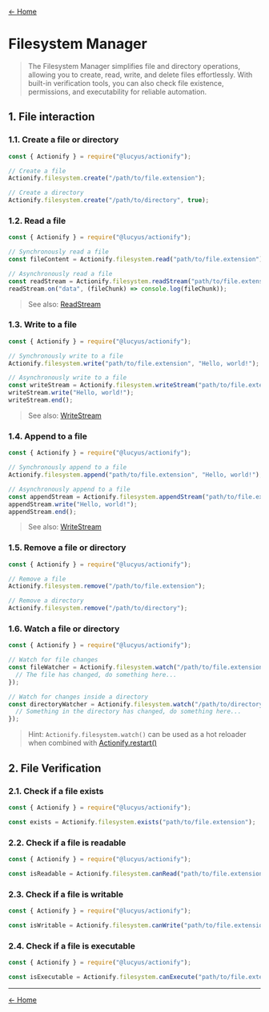 [← Home](../README.md#features)

# Filesystem Manager

> The Filesystem Manager simplifies file and directory operations, allowing you to create, read, write, and delete files effortlessly. With built-in verification tools, you can also check file existence, permissions, and executability for reliable automation.

## 1. File interaction

### 1.1. Create a file or directory

```js
const { Actionify } = require("@lucyus/actionify");

// Create a file
Actionify.filesystem.create("/path/to/file.extension");

// Create a directory
Actionify.filesystem.create("/path/to/directory", true);
```

### 1.2. Read a file

```js
const { Actionify } = require("@lucyus/actionify");

// Synchronously read a file
const fileContent = Actionify.filesystem.read("path/to/file.extension");

// Asynchronously read a file
const readStream = Actionify.filesystem.readStream("path/to/file.extension");
readStream.on("data", (fileChunk) => console.log(fileChunk));
```

> See also: [ReadStream](https://nodejs.org/api/stream.html#readable-streams)

### 1.3. Write to a file

```js
const { Actionify } = require("@lucyus/actionify");

// Synchronously write to a file
Actionify.filesystem.write("path/to/file.extension", "Hello, world!");

// Asynchronously write to a file
const writeStream = Actionify.filesystem.writeStream("path/to/file.extension");
writeStream.write("Hello, world!");
writeStream.end();
```

> See also: [WriteStream](https://nodejs.org/api/stream.html#writable-streams)

### 1.4. Append to a file

```js
const { Actionify } = require("@lucyus/actionify");

// Synchronously append to a file
Actionify.filesystem.append("path/to/file.extension", "Hello, world!");

// Asynchronously append to a file
const appendStream = Actionify.filesystem.appendStream("path/to/file.extension");
appendStream.write("Hello, world!");
appendStream.end();
```

> See also: [WriteStream](https://nodejs.org/api/stream.html#writable-streams)

### 1.5. Remove a file or directory

```js
const { Actionify } = require("@lucyus/actionify");

// Remove a file
Actionify.filesystem.remove("/path/to/file.extension");

// Remove a directory
Actionify.filesystem.remove("/path/to/directory");
```

### 1.6. Watch a file or directory

```js
const { Actionify } = require("@lucyus/actionify");

// Watch for file changes
const fileWatcher = Actionify.filesystem.watch("/path/to/file.extension", (event, filename) => {
  // The file has changed, do something here...
});

// Watch for changes inside a directory
const directoryWatcher = Actionify.filesystem.watch("/path/to/directory", (event, filename) => {
  // Something in the directory has changed, do something here...
});
```

> Hint: `Actionify.filesystem.watch()` can be used as a hot reloader when combined with [Actionify.restart()](./LIFECYCLE.md#22-restart)


## 2. File Verification

### 2.1. Check if a file exists

```js
const { Actionify } = require("@lucyus/actionify");

const exists = Actionify.filesystem.exists("path/to/file.extension");
```

### 2.2. Check if a file is readable

```js
const { Actionify } = require("@lucyus/actionify");

const isReadable = Actionify.filesystem.canRead("path/to/file.extension");
```

### 2.3. Check if a file is writable

```js
const { Actionify } = require("@lucyus/actionify");

const isWritable = Actionify.filesystem.canWrite("path/to/file.extension");
```

### 2.4. Check if a file is executable

```js
const { Actionify } = require("@lucyus/actionify");

const isExecutable = Actionify.filesystem.canExecute("path/to/file.extension");
```

---

[← Home](../README.md#features)
